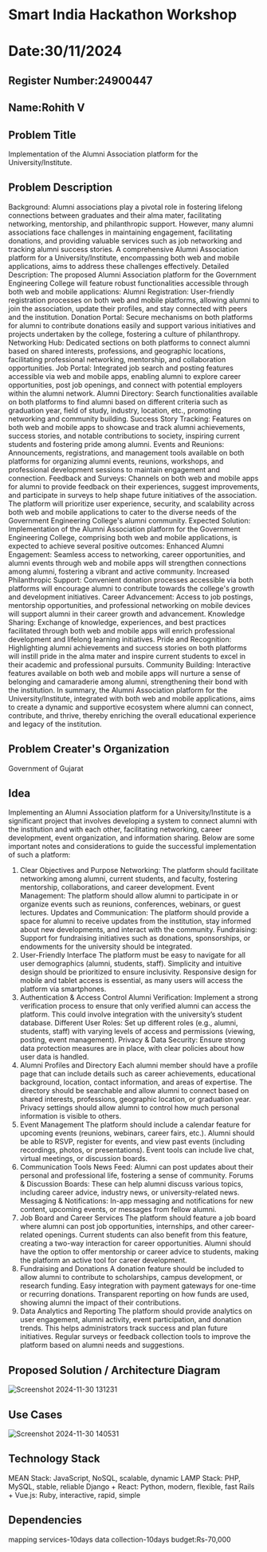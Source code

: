 # Smart India Hackathon Workshop
# Date:30/11/2024
## Register Number:24900447
## Name:Rohith V
## Problem Title
Implementation of the Alumni Association platform for the University/Institute.
## Problem Description
Background: Alumni associations play a pivotal role in fostering lifelong connections between graduates and their alma mater, facilitating networking, mentorship, and philanthropic support. However, many alumni associations face challenges in maintaining engagement, facilitating donations, and providing valuable services such as job networking and tracking alumni success stories. A comprehensive Alumni Association platform for a University/Institute, encompassing both web and mobile applications, aims to address these challenges effectively. Detailed Description: The proposed Alumni Association platform for the Government Engineering College will feature robust functionalities accessible through both web and mobile applications: Alumni Registration: User-friendly registration processes on both web and mobile platforms, allowing alumni to join the association, update their profiles, and stay connected with peers and the institution. Donation Portal: Secure mechanisms on both platforms for alumni to contribute donations easily and support various initiatives and projects undertaken by the college, fostering a culture of philanthropy. Networking Hub: Dedicated sections on both platforms to connect alumni based on shared interests, professions, and geographic locations, facilitating professional networking, mentorship, and collaboration opportunities. Job Portal: Integrated job search and posting features accessible via web and mobile apps, enabling alumni to explore career opportunities, post job openings, and connect with potential employers within the alumni network. Alumni Directory: Search functionalities available on both platforms to find alumni based on different criteria such as graduation year, field of study, industry, location, etc., promoting networking and community building. Success Story Tracking: Features on both web and mobile apps to showcase and track alumni achievements, success stories, and notable contributions to society, inspiring current students and fostering pride among alumni. Events and Reunions: Announcements, registrations, and management tools available on both platforms for organizing alumni events, reunions, workshops, and professional development sessions to maintain engagement and connection. Feedback and Surveys: Channels on both web and mobile apps for alumni to provide feedback on their experiences, suggest improvements, and participate in surveys to help shape future initiatives of the association. The platform will prioritize user experience, security, and scalability across both web and mobile applications to cater to the diverse needs of the Government Engineering College's alumni community. Expected Solution: Implementation of the Alumni Association platform for the Government Engineering College, comprising both web and mobile applications, is expected to achieve several positive outcomes: Enhanced Alumni Engagement: Seamless access to networking, career opportunities, and alumni events through web and mobile apps will strengthen connections among alumni, fostering a vibrant and active community. Increased Philanthropic Support: Convenient donation processes accessible via both platforms will encourage alumni to contribute towards the college's growth and development initiatives. Career Advancement: Access to job postings, mentorship opportunities, and professional networking on mobile devices will support alumni in their career growth and advancement. Knowledge Sharing: Exchange of knowledge, experiences, and best practices facilitated through both web and mobile apps will enrich professional development and lifelong learning initiatives. Pride and Recognition: Highlighting alumni achievements and success stories on both platforms will instill pride in the alma mater and inspire current students to excel in their academic and professional pursuits. Community Building: Interactive features available on both web and mobile apps will nurture a sense of belonging and camaraderie among alumni, strengthening their bond with the institution. In summary, the Alumni Association platform for the University/Institute, integrated with both web and mobile applications, aims to create a dynamic and supportive ecosystem where alumni can connect, contribute, and thrive, thereby enriching the overall educational experience and legacy of the institution.
## Problem Creater's Organization
Government of Gujarat

## Idea
Implementing an Alumni Association platform for a University/Institute is a significant project that involves developing a system to connect alumni with the institution and with each other, facilitating networking, career development, event organization, and information sharing. Below are some important notes and considerations to guide the successful implementation of such a platform:

1. Clear Objectives and Purpose
Networking: The platform should facilitate networking among alumni, current students, and faculty, fostering mentorship, collaborations, and career development.
Event Management: The platform should allow alumni to participate in or organize events such as reunions, conferences, webinars, or guest lectures.
Updates and Communication: The platform should provide a space for alumni to receive updates from the institution, stay informed about new developments, and interact with the community.
Fundraising: Support for fundraising initiatives such as donations, sponsorships, or endowments for the university should be integrated.
2. User-Friendly Interface
The platform must be easy to navigate for all user demographics (alumni, students, staff). Simplicity and intuitive design should be prioritized to ensure inclusivity.
Responsive design for mobile and tablet access is essential, as many users will access the platform via smartphones.
3. Authentication & Access Control
Alumni Verification: Implement a strong verification process to ensure that only verified alumni can access the platform. This could involve integration with the university’s student database.
Different User Roles: Set up different roles (e.g., alumni, students, staff) with varying levels of access and permissions (viewing, posting, event management).
Privacy & Data Security: Ensure strong data protection measures are in place, with clear policies about how user data is handled.
4. Alumni Profiles and Directory
Each alumni member should have a profile page that can include details such as career achievements, educational background, location, contact information, and areas of expertise.
The directory should be searchable and allow alumni to connect based on shared interests, professions, geographic location, or graduation year.
Privacy settings should allow alumni to control how much personal information is visible to others.
5. Event Management
The platform should include a calendar feature for upcoming events (reunions, webinars, career fairs, etc.).
Alumni should be able to RSVP, register for events, and view past events (including recordings, photos, or presentations).
Event tools can include live chat, virtual meetings, or discussion boards.
6. Communication Tools
News Feed: Alumni can post updates about their personal and professional life, fostering a sense of community.
Forums & Discussion Boards: These can help alumni discuss various topics, including career advice, industry news, or university-related news.
Messaging & Notifications: In-app messaging and notifications for new content, upcoming events, or messages from fellow alumni.
7. Job Board and Career Services
The platform should feature a job board where alumni can post job opportunities, internships, and other career-related openings.
Current students can also benefit from this feature, creating a two-way interaction for career opportunities.
Alumni should have the option to offer mentorship or career advice to students, making the platform an active tool for career development.
8. Fundraising and Donations
A donation feature should be included to allow alumni to contribute to scholarships, campus development, or research funding.
Easy integration with payment gateways for one-time or recurring donations.
Transparent reporting on how funds are used, showing alumni the impact of their contributions.
9. Data Analytics and Reporting
The platform should provide analytics on user engagement, alumni activity, event participation, and donation trends. This helps administrators track success and plan future initiatives.
Regular surveys or feedback collection tools to improve the platform based on alumni needs and suggestions.

## Proposed Solution / Architecture Diagram

![Screenshot 2024-11-30 131231](https://github.com/user-attachments/assets/ee47cd90-b8fc-4f5a-9751-912faa0af523)


## Use Cases


![Screenshot 2024-11-30 140531](https://github.com/user-attachments/assets/ef5a1085-3744-45d7-98ee-9a60b6a45d3e)

## Technology Stack


MEAN Stack: JavaScript, NoSQL, scalable, dynamic
LAMP Stack: PHP, MySQL, stable, reliable
Django + React: Python, modern, flexible, fast
Rails + Vue.js: Ruby, interactive, rapid, simple





## Dependencies
mapping services-10days
data collection-10days
budget:Rs-70,000

